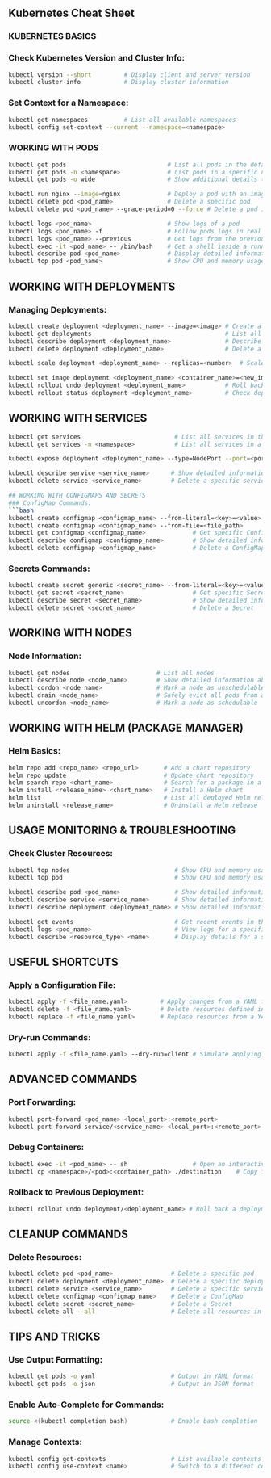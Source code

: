 ## **Kubernetes Cheat Sheet**
### KUBERNETES BASICS

### Check Kubernetes Version and Cluster Info:

```bash
kubectl version --short         # Display client and server version
kubectl cluster-info            # Display cluster information
```

### Set Context for a Namespace:
```bash
kubectl get namespaces          # List all available namespaces
kubectl config set-context --current --namespace=<namespace>
```

### WORKING WITH PODS
```bash
kubectl get pods                            # List all pods in the default namespace
kubectl get pods -n <namespace>             # List pods in a specific namespace
kubectl get pods -o wide                    # Show additional details (e.g., Node, IPs)

kubectl run nginx --image=nginx             # Deploy a pod with an image
kubectl delete pod <pod_name>               # Delete a specific pod
kubectl delete pod <pod_name> --grace-period=0 --force # Delete a pod immediately

kubectl logs <pod_name>                     # Show logs of a pod
kubectl logs <pod_name> -f                  # Follow pods logs in real time
kubectl logs <pod_name> --previous          # Get logs from the previous instance of a pod
kubectl exec -it <pod_name> -- /bin/bash    # Get a shell inside a running pod
kubectl describe pod <pod_name>             # Display detailed information about a pod
kubectl top pod <pod_name>                  # Show CPU and memory usage of a pod
```

## WORKING WITH DEPLOYMENTS
### Managing Deployments:
```bash
kubectl create deployment <deployment_name> --image=<image> # Create a deployment
kubectl get deployments                                     # List all deployments
kubectl describe deployment <deployment_name>               # Describe a specific deployment
kubectl delete deployment <deployment_name>                 # Delete a specific deployment

kubectl scale deployment <deployment_name> --replicas=<number>  # Scale deployment to n replicas

kubectl set image deployment <deployment_name> <container_name>=<new_image> # Update container's image
kubectl rollout undo deployment <deployment_name>           # Roll back the last deployment
kubectl rollout status deployment <deployment_name>         # Check deployment rollout status
```

## WORKING WITH SERVICES
```bash
kubectl get services                          # List all services in the default namespace
kubectl get services -n <namespace>           # List all services in a specific namespace

kubectl expose deployment <deployment_name> --type=NodePort --port=<port> # Expose a deployment

kubectl describe service <service_name>      # Show detailed information about a service
kubectl delete service <service_name>        # Delete a specific service

## WORKING WITH CONFIGMAPS AND SECRETS
### ConfigMap Commands:
```bash
kubectl create configmap <configmap_name> --from-literal=<key>=<value> # Create a ConfigMap
kubectl create configmap <configmap_name> --from-file=<file_path>      # Create a ConfigMap from a file
kubectl get configmap <configmap_name>             # Get specific ConfigMap
kubectl describe configmap <configmap_name>        # Show detailed information about ConfigMap
kubectl delete configmap <configmap_name>          # Delete a ConfigMap
```
### Secrets Commands:
```bash
kubectl create secret generic <secret_name> --from-literal=<key>=<value> # Create a Secret
kubectl get secret <secret_name>                   # Get specific Secret
kubectl describe secret <secret_name>              # Show detailed information about the Secret
kubectl delete secret <secret_name>                # Delete a Secret
```

## WORKING WITH NODES
### Node Information:

```bash
kubectl get nodes                        # List all nodes
kubectl describe node <node_name>        # Show detailed information about a specific node
kubectl cordon <node_name>               # Mark a node as unschedulable
kubectl drain <node_name>                # Safely evict all pods from a node
kubectl uncordon <node_name>             # Mark a node as schedulable
```

## WORKING WITH HELM (PACKAGE MANAGER)
### Helm Basics:
```bash
helm repo add <repo_name> <repo_url>       # Add a chart repository
helm repo update                           # Update chart repository
helm search repo <chart_name>              # Search for a package in a repository
helm install <release_name> <chart_name>   # Install a Helm chart
helm list                                  # List all deployed Helm releases
helm uninstall <release_name>              # Uninstall a Helm release
```

## USAGE MONITORING & TROUBLESHOOTING
### Check Cluster Resources:
```bash
kubectl top nodes                             # Show CPU and memory usage for each node
kubectl top pod                               # Show CPU and memory usage for each pod

kubectl describe pod <pod_name>               # Show detailed information about a specific pod
kubectl describe service <service_name>       # Show detailed information about a specific service
kubectl describe deployment <deployment_name> # Show detailed information about a deployment

kubectl get events                            # Get recent events in the cluster
kubectl logs <pod_name>                       # View logs for a specific pod
kubectl describe <resource_type> <name>       # Display details for a specific resource
```

## USEFUL SHORTCUTS
### Apply a Configuration File:
```bash
kubectl apply -f <file_name.yaml>         # Apply changes from a YAML file
kubectl delete -f <file_name.yaml>        # Delete resources defined in a YAML file
kubectl replace -f <file_name.yaml>       # Replace resources from a YAML file
```

### Dry-run Commands:
```bash
kubectl apply -f <file_name.yaml> --dry-run=client # Simulate applying the changes
```

## ADVANCED COMMANDS
### Port Forwarding:
```bash
kubectl port-forward <pod_name> <local_port>:<remote_port>             # Forward a local port to a pod
kubectl port-forward service/<service_name> <local_port>:<remote_port> # Forward a port to a service
```

### Debug Containers:
```bash
kubectl exec -it <pod_name> -- sh                  # Open an interactive shell
kubectl cp <namespace>/<pod>:<container_path> ./destination    # Copy files from container to host
```

### Rollback to Previous Deployment:
```bash
kubectl rollout undo deployment/<deployment_name> # Roll back a deployment
```

## CLEANUP COMMANDS
### Delete Resources:
```bash
kubectl delete pod <pod_name>                # Delete a specific pod
kubectl delete deployment <deployment_name>  # Delete a specific deployment
kubectl delete service <service_name>        # Delete a specific service
kubectl delete configmap <configmap_name>    # Delete a ConfigMap
kubectl delete secret <secret_name>          # Delete a Secret
kubectl delete all --all                     # Delete all resources in the current namespace
```

## TIPS AND TRICKS
### Use Output Formatting:
```bash
kubectl get pods -o yaml                     # Output in YAML format
kubectl get pods -o json                     # Output in JSON format
```

### Enable Auto-Complete for Commands:
```bash
source <(kubectl completion bash)            # Enable bash completion
```

### Manage Contexts:
```bash
kubectl config get-contexts                  # List available contexts
kubectl config use-context <name>            # Switch to a different context
```